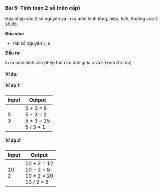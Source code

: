 ### Bài 5: Tính toán 2 số (nân cấp)

Hãy nhập vào 2 số nguyên và in ra màn hình tổng, hiệu, tích, thương của 2 số đó.

**Đầu vào:**

- Hai số nguyên `a`, `b`

**Đầu ra:**

In ra màn hình các phép toán cơ bản giữa `a` và `b` (xem ở ví dụ)

#### Ví dụ:

##### Ví dụ 1:

| Input | Output                  |
|-------|-------------------------|
| 5<br>3     | 5 + 3 = 8<br>5 - 3 = 2<br>5 * 3 = 15<br>5 / 3 = 1                |

##### Ví dụ 2:

| Input | Output                  |
|-------|-------------------------|
| 10<br>2    | 10 + 2 = 12<br>10 - 2 = 8<br>10 * 2 = 20<br>10 / 2 = 5                |